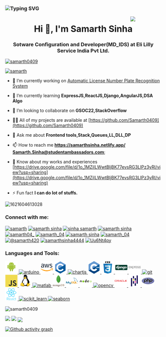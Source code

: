 ### ![Typing SVG](https://readme-typing-svg.herokuapp.com?font=Montserrat&color=edf4f7&vCenter=true&color=green&lines=Hey+👋,+I'm+Samarth+Sinha) 
<div align="center"> 
   <img align='right' src="https://media.giphy.com/media/M9gbBd9nbDrOTu1Mqx/giphy.gif" width="100">
</div>
<h1 align="center">Hi 👋, I'm Samarth Sinha</h1>
<h3 align="center">Sotware Configuration and Developer(MD_IDS) at Eli Lilly Service India Pvt Ltd.</h3>

<p align="left"> <a href="https://github.com/ryo-ma/github-profile-trophy"><img src="https://github-profile-trophy.vercel.app/?username=samarth0409" alt="samarth0409" /></a> </p>

<p align="left"> <a href="https://twitter.com/SSinha12463" target="blank"><img src="https://img.shields.io/twitter/follow/samarth04_?logo=twitter&style=for-the-badge" alt="samarth" /></a> </p>


- 🔭 I’m currently working on [Automatic License Number Plate Recognition System](https://towardsdatascience.com/e-commerce-reviews-analysis-902210726d47)

- 🌱 I’m currently learning **ExpressJS,ReactJS,Django,AngularJS,DSA Algo**

- 👯 I’m looking to collaborate on **GSOC22,StackOverflow**

- 👨‍💻 All of my projects are available at [https://github.com/Samarth0409](https://github.com/Samarth0409)

- 💬 Ask me about **Frontend tools,Stack,Queues,LL,DLL,DP**

- 📫 How to reach me **https://samarthsinha.netlify.app/** **Samarth.Sinha@studentambassadors.com**;

- 📄 Know about my works and experiences [https://drive.google.com/file/d/1o_1MZiILWwtBljBK77evsRG3LIPz3yRl/view?usp=sharing](https://drive.google.com/file/d/1o_1MZiILWwtBljBK77evsRG3LIPz3yRl/view?usp=sharing)

- ⚡ Fun fact **I can do lot of stuffs.**

![1621604613028](https://user-images.githubusercontent.com/66549823/150632013-ddd01b07-c678-4187-a619-602151edffe3.jpg)

<h3 align="left">Connect with me:</h3>
<p align="left">
<a href="https://twitter.com/samarth04_" target="blank"><img align="center" src="https://raw.githubusercontent.com/rahuldkjain/github-profile-readme-generator/master/src/images/icons/Social/twitter.svg" alt="samarth" height="30" width="40" /></a>
<a href="https://linkedin.com/in/samarth sinha" target="blank"><img align="center" src="https://raw.githubusercontent.com/rahuldkjain/github-profile-readme-generator/master/src/images/icons/Social/linked-in-alt.svg" alt="samarth sinha" height="30" width="40" /></a>
<a href="https://www.kaggle.com/samarth19bce1670" target="blank"><img align="center" src="https://raw.githubusercontent.com/rahuldkjain/github-profile-readme-generator/master/src/images/icons/Social/kaggle.svg" alt="sinha samarth" height="30" width="40" /></a>
<a href="https://fb.com/samarth sinha" target="blank"><img align="center" src="https://raw.githubusercontent.com/rahuldkjain/github-profile-readme-generator/master/src/images/icons/Social/facebook.svg" alt="samarth sinha" height="30" width="40" /></a>
<a href="https://instagram.com/samarth04_" target="blank"><img align="center" src="https://raw.githubusercontent.com/rahuldkjain/github-profile-readme-generator/master/src/images/icons/Social/instagram.svg" alt="samarth04_" height="30" width="40" /></a>
<a href="https://www.codechef.com/users/samarth_04" target="blank"><img align="center" src="https://cdn.jsdelivr.net/npm/simple-icons@3.1.0/icons/codechef.svg" alt="samarth_04" height="30" width="40" /></a>
<a href="https://www.hackerrank.com/samarth sinha" target="blank"><img align="center" src="https://raw.githubusercontent.com/rahuldkjain/github-profile-readme-generator/master/src/images/icons/Social/hackerrank.svg" alt="samarth sinha" height="30" width="40" /></a>
<a href="https://www.leetcode.com/samarth_04" target="blank"><img align="center" src="https://raw.githubusercontent.com/rahuldkjain/github-profile-readme-generator/master/src/images/icons/Social/leet-code.svg" alt="samarth_04" height="30" width="40" /></a>
<a href="https://www.hackerearth.com/@samarth420" target="blank"><img align="center" src="https://raw.githubusercontent.com/rahuldkjain/github-profile-readme-generator/master/src/images/icons/Social/hackerearth.svg" alt="@samarth420" height="30" width="40" /></a>
<a href="https://auth.geeksforgeeks.org/user/samarthsinha4444" target="blank"><img align="center" src="https://raw.githubusercontent.com/rahuldkjain/github-profile-readme-generator/master/src/images/icons/Social/geeks-for-geeks.svg" alt="samarthsinha4444" height="30" width="40" /></a>
<a href="https://discord.gg/Uu6Nt4py" target="blank"><img align="center" src="https://raw.githubusercontent.com/rahuldkjain/github-profile-readme-generator/master/src/images/icons/Social/discord.svg" alt="Uu6Nt4py" height="30" width="40" /></a>
</p>

<h3 align="left">Languages and Tools:</h3>
<p align="left"> <a href="https://developer.android.com" target="_blank" rel="noreferrer"> <img src="https://raw.githubusercontent.com/devicons/devicon/master/icons/android/android-original-wordmark.svg" alt="android" width="40" height="40"/> </a> <a href="https://www.arduino.cc/" target="_blank" rel="noreferrer"> <img src="https://cdn.worldvectorlogo.com/logos/arduino-1.svg" alt="arduino" width="40" height="40"/> </a> <a href="https://aws.amazon.com" target="_blank" rel="noreferrer"> <img src="https://raw.githubusercontent.com/devicons/devicon/master/icons/amazonwebservices/amazonwebservices-original-wordmark.svg" alt="aws" width="40" height="40"/> </a> <a href="https://www.cprogramming.com/" target="_blank" rel="noreferrer"> <img src="https://raw.githubusercontent.com/devicons/devicon/master/icons/c/c-original.svg" alt="c" width="40" height="40"/> </a> <a href="https://www.chartjs.org" target="_blank" rel="noreferrer"> <img src="https://www.chartjs.org/media/logo-title.svg" alt="chartjs" width="40" height="40"/> </a> <a href="https://www.w3schools.com/cpp/" target="_blank" rel="noreferrer"> <img src="https://raw.githubusercontent.com/devicons/devicon/master/icons/cplusplus/cplusplus-original.svg" alt="cplusplus" width="40" height="40"/> </a> <a href="https://www.w3schools.com/css/" target="_blank" rel="noreferrer"> <img src="https://raw.githubusercontent.com/devicons/devicon/master/icons/css3/css3-original-wordmark.svg" alt="css3" width="40" height="40"/> </a> <a href="https://www.djangoproject.com/" target="_blank" rel="noreferrer"> <img src="https://raw.githubusercontent.com/devicons/devicon/master/icons/django/django-original.svg" alt="django" width="40" height="40"/> </a> <a href="https://expressjs.com" target="_blank" rel="noreferrer"> <img src="https://raw.githubusercontent.com/devicons/devicon/master/icons/express/express-original-wordmark.svg" alt="express" width="40" height="40"/> </a> <a href="https://git-scm.com/" target="_blank" rel="noreferrer"> <img src="https://www.vectorlogo.zone/logos/git-scm/git-scm-icon.svg" alt="git" width="40" height="40"/> </a> <a href="https://developer.mozilla.org/en-US/docs/Web/JavaScript" target="_blank" rel="noreferrer"> <img src="https://raw.githubusercontent.com/devicons/devicon/master/icons/javascript/javascript-original.svg" alt="javascript" width="40" height="40"/> </a> <a href="https://www.linux.org/" target="_blank" rel="noreferrer"> <img src="https://raw.githubusercontent.com/devicons/devicon/master/icons/linux/linux-original.svg" alt="linux" width="40" height="40"/> </a> <a href="https://www.mathworks.com/" target="_blank" rel="noreferrer"> <img src="https://upload.wikimedia.org/wikipedia/commons/2/21/Matlab_Logo.png" alt="matlab" width="40" height="40"/> </a> <a href="https://www.mongodb.com/" target="_blank" rel="noreferrer"> <img src="https://raw.githubusercontent.com/devicons/devicon/master/icons/mongodb/mongodb-original-wordmark.svg" alt="mongodb" width="40" height="40"/> </a> <a href="https://www.mysql.com/" target="_blank" rel="noreferrer"> <img src="https://raw.githubusercontent.com/devicons/devicon/master/icons/mysql/mysql-original-wordmark.svg" alt="mysql" width="40" height="40"/> </a> <a href="https://nodejs.org" target="_blank" rel="noreferrer"> <img src="https://raw.githubusercontent.com/devicons/devicon/master/icons/nodejs/nodejs-original-wordmark.svg" alt="nodejs" width="40" height="40"/> </a> <a href="https://opencv.org/" target="_blank" rel="noreferrer"> <img src="https://www.vectorlogo.zone/logos/opencv/opencv-icon.svg" alt="opencv" width="40" height="40"/> </a> <a href="https://www.oracle.com/" target="_blank" rel="noreferrer"> <img src="https://raw.githubusercontent.com/devicons/devicon/master/icons/oracle/oracle-original.svg" alt="oracle" width="40" height="40"/> </a> <a href="https://pandas.pydata.org/" target="_blank" rel="noreferrer"> <img src="https://raw.githubusercontent.com/devicons/devicon/2ae2a900d2f041da66e950e4d48052658d850630/icons/pandas/pandas-original.svg" alt="pandas" width="40" height="40"/> </a> <a href="https://www.php.net" target="_blank" rel="noreferrer"> <img src="https://raw.githubusercontent.com/devicons/devicon/master/icons/php/php-original.svg" alt="php" width="40" height="40"/> </a> <a href="https://reactjs.org/" target="_blank" rel="noreferrer"> <img src="https://raw.githubusercontent.com/devicons/devicon/master/icons/react/react-original-wordmark.svg" alt="react" width="40" height="40"/> </a> <a href="https://scikit-learn.org/" target="_blank" rel="noreferrer"> <img src="https://upload.wikimedia.org/wikipedia/commons/0/05/Scikit_learn_logo_small.svg" alt="scikit_learn" width="40" height="40"/> </a> <a href="https://seaborn.pydata.org/" target="_blank" rel="noreferrer"> <img src="https://seaborn.pydata.org/_images/logo-mark-lightbg.svg" alt="seaborn" width="40" height="40"/> </a> </p>

<p><img align="center" src="https://github-readme-stats.vercel.app/api/top-langs?username=samarth0409&show_icons=true&locale=en&layout=compact" alt="samarth0409" /></p>



<img src="https://github-readme-stats.vercel.app/api?username=Samarth0409&&show_icons=true&title_color=ffffff&icon_color=bb2acf&text_color=daf7dc&bg_color=191919">

<img width="49.5%" src="http://github-readme-streak-stats.herokuapp.com?user=Samarth0409&theme=react&hide_border=true" />

<img align="center" src="https://camo.githubusercontent.com/12869748385397ea1a9cbd8ed184a54c1cdda5b9f329b1c1aea23faa1cf8c971/68747470733a2f2f6769746875622d726561646d652d73746174732e76657263656c2e6170702f6170692f746f702d6c616e67732f3f757365726e616d653d6973686974616b6573686177616e69267468656d653d7261646963616c">

[![Github activity graph](https://activity-graph.herokuapp.com/graph?username=Samarth0409&theme=react-dark&hide_border=true&color=BDDFFF&line=6E93B5&point=BDDFFF)](https://git.io/Samarth0409&hide_border=true)


